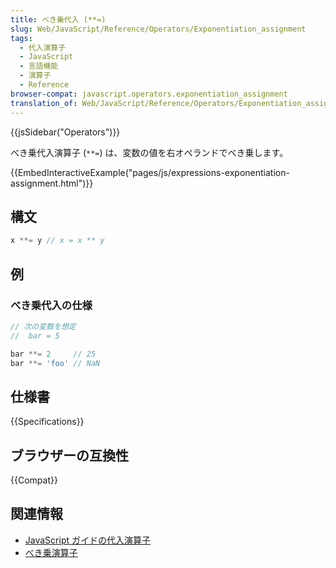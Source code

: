 ```yaml
---
title: べき乗代入 (**=)
slug: Web/JavaScript/Reference/Operators/Exponentiation_assignment
tags:
  - 代入演算子
  - JavaScript
  - 言語機能
  - 演算子
  - Reference
browser-compat: javascript.operators.exponentiation_assignment
translation_of: Web/JavaScript/Reference/Operators/Exponentiation_assignment
---
```

{{jsSidebar("Operators")}}

べき乗代入演算子 (`**=`) は、変数の値を右オペランドでべき乗します。

{{EmbedInteractiveExample("pages/js/expressions-exponentiation-assignment.html")}}

## 構文

```js
x **= y // x = x ** y
```

## 例

### べき乗代入の仕様

```js
// 次の変数を想定
//  bar = 5

bar **= 2     // 25
bar **= 'foo' // NaN
```

## 仕様書

{{Specifications}}

## ブラウザーの互換性

{{Compat}}

## 関連情報

- [JavaScript ガイドの代入演算子](/ja/docs/Web/JavaScript/Guide/Expressions_and_Operators#代入演算子)
- [べき乗演算子](/ja/docs/Web/JavaScript/Reference/Operators/Exponentiation)
